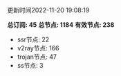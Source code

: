 更新时间2022-11-20 19:08:19

**总订阅: 45**
**总节点: 1184**
**有效节点: 238**
- ssr节点: 22
- v2ray节点: 166
- trojan节点: 47
- ss节点: 3

